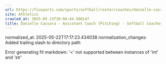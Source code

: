 ```yaml
---
url: https://fiusports.com/sports/softball/roster/coaches/danielle-cassara/3319/
site: Athletics
crawled_at: 2025-05-13T10:04:44.508147
title: Danielle Cassara - Assistant Coach (Pitching) - Softball Coaches - FIU Athletics
---
```

normalized_at: 2025-05-22T17:17:23.434038
normalization_changes: Added trailing slash to directory path

Error generating fit markdown: '<' not supported between instances of 'int' and 'str'